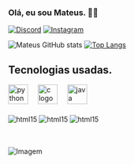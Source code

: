 
<!--
**mateuscd1/mateuscd1** is a ✨ _special_ ✨ repository because its `README.md` (this file) appears on your GitHub profile.

Here are some ideas to get you started:

- 🔭 I’m currently working on ...
- 🌱 I’m currently learning ...
- 👯 I’m looking to collaborate on ...
- 🤔 I’m looking for help with ...
- 💬 Ask me about ...
- 📫 How to reach me: ...
- 😄 Pronouns: ...
- ⚡ Fun fact: ...
-->

### Olá, eu sou Mateus. 🖐🏻

[![Discord](https://img.shields.io/badge/Discord-7289DA?style=for-the-badge&logo=discord&logoColor=white)](https://discord.com/channels/283288153815646208)
[![Instagram](https://img.shields.io/badge/Instagram-E4405F?style=for-the-badge&logo=instagram&logoColor=white)]()

![Mateus GitHub stats](https://github-readme-stats.vercel.app/api?username=mateuscd1&show_icons=true&theme=radical)
[![Top Langs](https://github-readme-stats.vercel.app/api/top-langs/?username=mateuscd1)](https://github.com/anuraghazra/github-readme-stats)

## Tecnologias usadas.

<div align="left">
  <img src="https://cdn.jsdelivr.net/gh/devicons/devicon/icons/python/python-original.svg" height="40" alt="python logo"  />
  <img width="12" />
  <img src="https://cdn.jsdelivr.net/gh/devicons/devicon/icons/c/c-original.svg" height="40" alt="c logo"  />
  <img width="12" />
  <img src="https://cdn.jsdelivr.net/gh/devicons/devicon/icons/java/java-original.svg" height="40" alt="java logo"  />
</div>

<div style=><br/>
    <img align="center" alt="html15" src="https://img.shields.io/badge/Python-14354C?style=for-the-badge&logo=python&logoColor=white">
    <img align="center" alt="html15" src="https://img.shields.io/badge/C-00599C?style=for-the-badge&logo=c&logoColor=white">
    <img align="center" alt="html15" src="https://img.shields.io/badge/Java-ED8B00?style=for-the-badge&logo=openjdk&logoColor=white">

</div>
<br/>
<br/>
<!-- GIF -->
<p align="left">
  <img align="center" src="https://github.com/VariableBee/VariableBee/assets/77739311/4e9f41af-6b57-49a7-b15a-74322e96b4d7" alt="Imagem">
</p>
